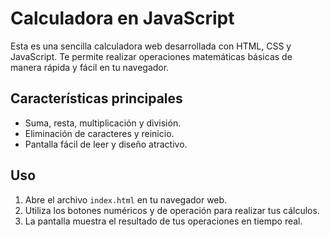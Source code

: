 # Calculadora en JavaScript

 Esta es una sencilla calculadora web desarrollada con HTML, CSS y JavaScript. Te permite realizar operaciones matemáticas básicas de manera rápida y fácil en tu navegador.

## Características principales

- Suma, resta, multiplicación y división.
- Eliminación de caracteres y reinicio.
- Pantalla fácil de leer y diseño atractivo.

## Uso

1. Abre el archivo `index.html` en tu navegador web.
2. Utiliza los botones numéricos y de operación para realizar tus cálculos.
3. La pantalla muestra el resultado de tus operaciones en tiempo real.

